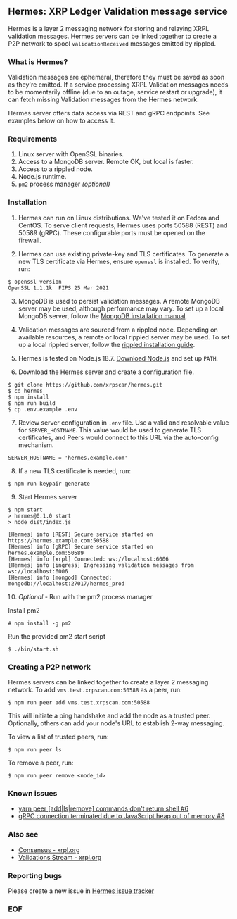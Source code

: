 ## Hermes: XRP Ledger Validation message service

Hermes is a layer 2 messaging network for storing and relaying XRPL validation messages. Hermes servers can be linked together to create a P2P network to spool `validationReceived` messages emitted by rippled. 

### What is Hermes?
Validation messages are ephemeral, therefore they must be saved as soon as they're emitted. If a service processing XRPL Validation messages needs to be momentarily offline (due to an outage, service restart or upgrade), it can fetch missing Validation messages from the Hermes network.

Hermes server offers data access via REST and gRPC endpoints. See examples below on how to access it.

### Requirements

1. Linux server with OpenSSL binaries.
2. Access to a MongoDB server. Remote OK, but local is faster.
3. Access to a rippled node.
4. Node.js runtime.
5. `pm2` process manager *(optional)*

### Installation

1. Hermes can run on Linux distributions. We've tested it on Fedora and CentOS. To serve client requests, Hermes uses ports 50588 (REST) and 50589 (gRPC). These configurable ports must be opened on the firewall.

2. Hermes can use existing private-key and TLS certificates. To generate a new TLS certificate via Hermes, ensure `openssl` is installed. To verify, run:

```
$ openssl version
OpenSSL 1.1.1k  FIPS 25 Mar 2021
```
3. MongoDB is used to persist validation messages. A remote MongoDB server may be used, although performance may vary. To set up a local MongoDB server, follow the [MongoDB installation manual](https://www.mongodb.com/docs/manual/installation/).

4. Validation messages are sourced from a rippled node. Depending on available resources, a remote or local rippled server may be used. To set up a local rippled server, follow the [rippled installation guide](https://xrpl.org/install-rippled.html).

5. Hermes is tested on Node.js 18.7. [Download Node.js](https://nodejs.org/en/) and set up `PATH`.

6. Download the Hermes server and create a configuration file.

```
$ git clone https://github.com/xrpscan/hermes.git
$ cd hermes
$ npm install
$ npm run build
$ cp .env.example .env
```

7. Review server configuration in `.env` file. Use a valid and resolvable value for `SERVER_HOSTNAME`. This value would be used to generate TLS certificates, and Peers would connect to this URL via the auto-config mechanism.

```
SERVER_HOSTNAME = 'hermes.example.com'
```

8. If a new TLS certificate is needed, run:

```
$ npm run keypair generate
```

9. Start Hermes server

```
$ npm start
> hermes@0.1.0 start
> node dist/index.js

[Hermes] info [REST] Secure service started on https://hermes.example.com:50588
[Hermes] info [gRPC] Secure service started on hermes.example.com:50589
[Hermes] info [xrpl] Connected: ws://localhost:6006
[Hermes] info [ingress] Ingressing validation messages from ws://localhost:6006
[Hermes] info [mongod] Connected: mongodb://localhost:27017/hermes_prod
```

10. *Optional* - Run with the pm2 process manager

Install pm2

```
# npm install -g pm2
```

Run the provided pm2 start script
```
$ ./bin/start.sh
```

### Creating a P2P network

Hermes servers can be linked together to create a layer 2 messaging network. To add `vms.test.xrpscan.com:50588` as a peer, run:

```
$ npm run peer add vms.test.xrpscan.com:50588
```

This will initiate a ping handshake and add the node as a trusted peer. Optionally, others can add your node's URL to establish 2-way messaging.

To view a list of trusted peers, run:

```
$ npm run peer ls
```

To remove a peer, run:

```
$ npm run peer remove <node_id>
```

### Known issues

* [yarn peer [add|ls|remove] commands don't return shell #6](https://github.com/xrpscan/hermes/issues/6)
* [gRPC connection terminated due to JavaScript heap out of memory #8](https://github.com/xrpscan/hermes/issues/7)

### Also see

* [Consensus - xrpl.org](https://xrpl.org/consensus.html)
* [Validations Stream - xrpl.org](https://xrpl.org/subscribe.html#validations-stream)

### Reporting bugs

Please create a new issue in [Hermes issue tracker](https://github.com/xrpscan/hermes/issues/new)

### EOF